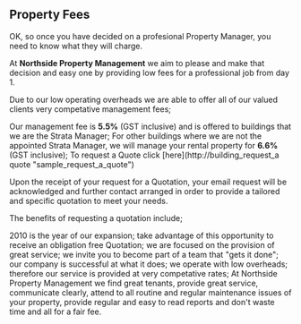 ## Property Fees ##
OK, so once you have decided on a profesional Property Manager, you need to know what they will charge.

At **Northside Property Management** we aim to please and make that decision and easy one by providing low fees for a professional job from day 1.

Due to our low operating overheads we are able to offer all of our valued clients very competative management fees;

Our management fee is **5.5%** (GST inclusive) and is offered to buildings that we are the Strata Manager;
For other buildings where we are not the appointed Strata Manager, we will manage your rental property for **6.6%** (GST inclusive);
To request a Quote click [here](http://building_request_a quote "sample_request_a_quote")


Upon the receipt of your request for a Quotation, your email request will be acknowledged and further contact arranged in order to provide a tailored and specific quotation  to meet your needs.

The benefits of requesting a quotation include;

2010 is the year of our expansion;
take advantage of this opportunity to receive an obligation free Quotation;
we are focused on the provision of great service;
we invite you to become part of a team that "gets it done";
our company is successful at what it does;
we operate with low overheads; 
therefore our service is provided at very competative rates;
At Northside Property Management we find great tenants, provide great service, communicate clearly, attend to all routine and regular maintenance issues of your property, provide regular and easy to read reports and don't waste time and all for a fair fee.